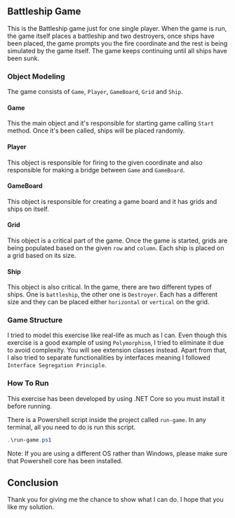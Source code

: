 ## Battleship Game

This is the Battleship game just for one single player. When the game is run, the game itself places a battleship and two destroyers, once ships have been placed, the game prompts you the fire coordinate and the rest is being simulated by the game itself. The game keeps continuing until all ships have been sunk.


### Object Modeling

The game consists of `Game`, `Player`, `GameBoard`, `Grid` and `Ship`.

#### Game

This the main object and it's responsible for starting game calling `Start` method. Once it's been called, ships will be placed randomly.

#### Player

This object is responsible for firing to the given coordinate and also responsible for making a bridge between `Game` and `GameBoard`.

#### GameBoard

This object is responsible for creating a game board and it has grids and ships on itself.

#### Grid

This object is a critical part of the game. Once the game is started, grids are being populated based on the given `row` and `column`. Each ship is placed on a grid based on its size.

#### Ship

This object is also critical. In the game, there are two different types of ships. One is `battleship`, the other one is `Destroyer`. Each has a different size and they can be placed either `horizontal` or `vertical` on the grid.


### Game Structure

I tried to model this exercise like real-life as much as I can. Even though this exercise is a good example of using `Polymorphism`, I tried to eliminate it due to avoid complexity. You will see extension classes instead.
Apart from that, I also tried to separate functionalities by interfaces meaning I followed `Interface Segregation Principle`.


### How To Run

This exercise has been developed by using .NET Core so you must install it before running.

There is a Powershell script inside the project called `run-game`. In any terminal, all you need to do is run this script.

```powershell
.\run-game.ps1
```

Note: If you are using a different OS rather than Windows, please make sure that Powershell core has been installed.

## Conclusion

Thank you for giving me the chance to show what I can do. I hope that you like my solution.
